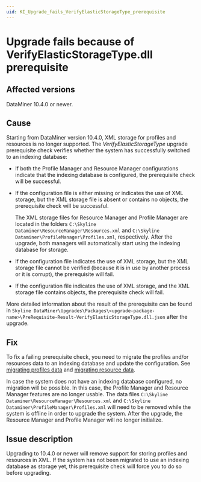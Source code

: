 ```yaml
---
uid: KI_Upgrade_fails_VerifyElasticStorageType_prerequisite
---
```


# Upgrade fails because of VerifyElasticStorageType.dll prerequisite

## Affected versions

DataMiner 10.4.0 or newer.<!-- RN 37763 -->

## Cause

Starting from DataMiner version 10.4.0, XML storage for profiles and resources is no longer supported. The *VerifyElasticStorageType* upgrade prerequisite check verifies whether the system has successfully switched to an indexing database:

- If both the Profile Manager and Resource Manager configurations indicate that the indexing database is configured, the prerequisite check will be successful.

- If the configuration file is either missing or indicates the use of XML storage, but the XML storage file is absent or contains no objects, the prerequisite check will be successful.

  The XML storage files for Resource Manager and Profile Manager are located in the folders `C:\Skyline Dataminer\ResourceManager\Resources.xml` and `C:\Skyline Dataminer\ProfileManager\Profiles.xml`, respectively. After the upgrade, both managers will automatically start using the indexing database for storage.

- If the configuration file indicates the use of XML storage, but the XML storage file cannot be verified (because it is in use by another process or it is corrupt), the prerequisite will fail.

- If the configuration file indicates the use of XML storage, and the XML storage file contains objects, the prerequisite check will fail.

More detailed information about the result of the prerequisite can be found in `Skyline DataMiner\Upgrades\Packages\<upgrade-package-name>\PreRequisite-Result-VerifyElasticStorageType.dll.json` after the upgrade.

## Fix

To fix a failing prerequisite check, you need to migrate the profiles and/or resources data to an indexing database and update the configuration. See [migrating profiles data](xref:Profile_migration_to_elastic) and [migrating resource data](xref:Resources_migration_to_elastic).

In case the system does not have an indexing database configured, no migration will be possible. In this case, the Profile Manager and Resource Manager features are no longer usable. The data files `C:\Skyline Dataminer\ResourceManager\Resources.xml` and `C:\Skyline Dataminer\ProfileManager\Profiles.xml` will need to be removed while the system is offline in order to upgrade the system. After the upgrade, the Resource Manager and Profile Manager will no longer initialize.

## Issue description

Upgrading to 10.4.0 or newer will remove support for storing profiles and resources in XML. If the system has not been migrated to use an indexing database as storage yet, this prerequisite check will force you to do so before upgrading.
